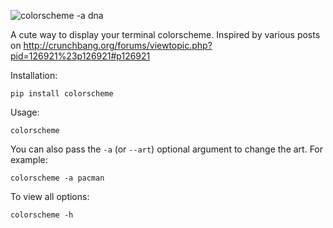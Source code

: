 ![colorscheme -a dna](http://i.imgur.com/WAYUM8Q.png)

A cute way to display your terminal colorscheme.
Inspired by various posts on http://crunchbang.org/forums/viewtopic.php?pid=126921%23p126921#p126921

Installation:

`pip install colorscheme`

Usage:

`colorscheme`

You can also pass the `-a` (or `--art`) optional argument to change the art. For example: 

`colorscheme -a pacman`

To view all options:

`colorscheme -h`

